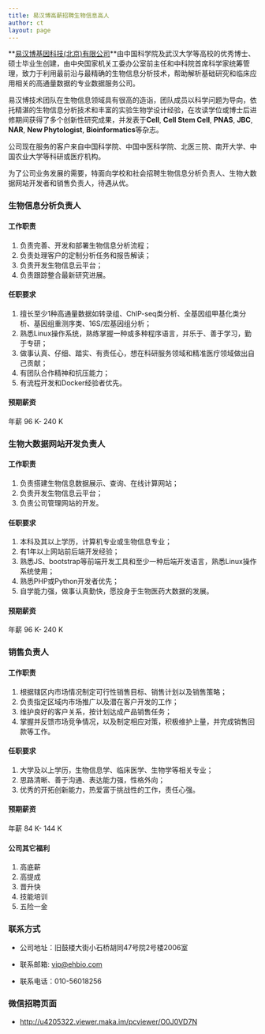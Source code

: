 ```yaml
---
title: 易汉博高薪招聘生物信息高人
author: ct
layout: page
---
```


**[易汉博基因科技(北京)有限公司](www.ehbio.com)**由中国科学院及武汉大学等高校的优秀博士、硕士毕业生创建，由中央国家机关工委办公室前主任和中科院首席科学家统筹管理，致力于利用最前沿与最精确的生物信息分析技术，帮助解析基础研究和临床应用相关的高通量数据的专业数据服务公司。 

易汉博技术团队在生物信息领域具有很高的造诣，团队成员以科学问题为导向，依托精湛的生物信息分析技术和丰富的实验生物学设计经验，在攻读学位或博士后进修期间获得了多个创新性研究成果，并发表于**Cell**, **Cell Stem Cell**, **PNAS**, **JBC**, **NAR**, **New Phytologist**, **Bioinformatics**等杂志。

公司现在服务的客户来自中国科学院、中国中医科学院、北医三院、南开大学、中国农业大学等科研或医疗机构。

为了公司业务发展的需要，特面向学校和社会招聘生物信息分析负责人、生物大数据网站开发者和销售负责人，待遇从优。

### 生物信息分析负责人

#### 工作职责

1. 负责完善、开发和部署生物信息分析流程；
2. 负责处理客户的定制分析任务和报告解读；
3. 负责开发生物信息云平台；
4. 负责跟踪整合最新研究进展。

#### 任职要求

1. 擅长至少1种高通量数据如转录组、ChIP-seq类分析、全基因组甲基化类分析、基因组重测序类、16S/宏基因组分析；
2. 熟悉Linux操作系统，熟练掌握一种或多种程序语言，并乐于、善于学习，勤于专研；
3. 做事认真、仔细、踏实、有责任心，想在科研服务领域和精准医疗领域做出自己贡献；
4. 有团队合作精神和抗压能力；
5. 有流程开发和Docker经验者优先。

#### 预期薪资

年薪 96 K- 240 K

### 生物大数据网站开发负责人

#### 工作职责

1. 负责搭建生物信息数据展示、查询、在线计算网站；
2. 负责开发生物信息云平台；
3. 负责公司管理网站的开发。

#### 任职要求

1. 本科及其以上学历，计算机专业或生物信息专业；
2. 有1年以上网站前后端开发经验；
3. 熟悉JS、bootstrap等前端开发工具和至少一种后端开发语言，熟悉Linux操作系统使用；
4. 熟悉PHP或Python开发者优先；
5. 自学能力强，做事认真勤快，愿投身于生物医药大数据的发展。

#### 预期薪资

年薪 96 K- 240 K

### 销售负责人

#### 工作职责

1. 根据辖区内市场情况制定可行性销售目标、销售计划以及销售策略； 
2. 负责指定区域内市场推广以及潜在客户开发的工作；
3. 维护良好的客户关系，按计划达成产品销售任务；
4. 掌握并反馈市场竞争情况，以及制定相应对策，积极维护上量，并完成销售回款等工作。

#### 任职要求

1. 大学及以上学历，生物信息学、临床医学、生物学等相关专业；
2. 思路清晰、善于沟通、表达能力强，性格外向；
3. 优秀的开拓创新能力，热爱富于挑战性的工作，责任心强。 

#### 预期薪资

年薪 84 K- 144 K

#### 公司其它福利

1. 高底薪
2. 高提成
3. 晋升快
4. 技能培训
5. 五险一金

### 联系方式 

* 公司地址：旧鼓楼大街小石桥胡同47号院2号楼2006室

* 联系邮箱: <vip@ehbio.com>       

* 联系电话：010-56018256

### 微信招聘页面

* <http://u4205322.viewer.maka.im/pcviewer/O0J0VD7N>

